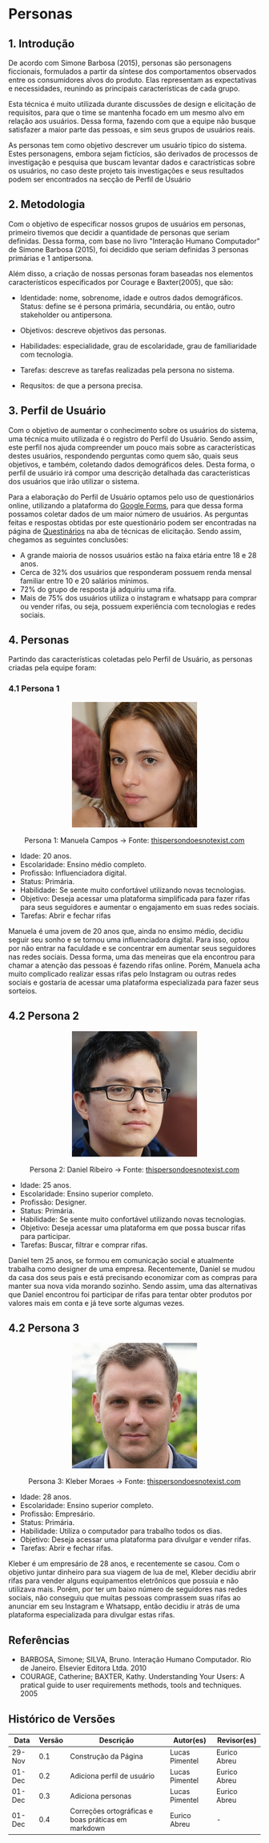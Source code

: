 # Personas

## 1. Introdução

De acordo com Simone Barbosa (2015), personas são personagens ficcionais, formulados a partir da síntese dos comportamentos observados entre os consumidores alvos do produto. Elas representam as expectativas e necessidades, reunindo as principais características de cada grupo.

Esta técnica é muito utilizada durante discussões de design e elicitação de requisitos, para que o time se mantenha focado em um mesmo alvo em relação aos usuários. Dessa forma, fazendo com que a equipe não busque satisfazer a maior parte das pessoas, e sim seus grupos de usuários reais.

As personas tem como objetivo descrever um usuário típico do sistema. Estes personagens, embora sejam fictícios, são derivados de processos de investigação e pesquisa que buscam levantar dados e caractrísticas sobre os usuários, no caso deste projeto tais investigações e seus resultados podem ser encontrados na secção de Perfil de Usuário

## 2. Metodologia

Com o objetivo de especificar nossos grupos de usuários em personas, primeiro tivemos que decidir a quantidade de personas que seriam definidas. Dessa forma, com base no livro "Interação Humano Computador" de Simone Barbosa (2015), foi decidido que seriam definidas 3 personas primárias e 1 antipersona.

Além disso, a criação de nossas personas foram baseadas nos elementos característicos especificados por Courage e Baxter(2005), que são:

- Identidade: nome, sobrenome, idade e outros dados demográficos.
Status: define se é persona primária, secundária, ou então, outro stakeholder ou antipersona.

- Objetivos: descreve objetivos das personas.

- Habilidades: especialidade, grau de escolaridade, grau de familiaridade com tecnologia.

- Tarefas: descreve as tarefas realizadas pela persona no sistema.

- Requsitos: de que a persona precisa.

## 3. Perfil de Usuário

Com o objetivo de aumentar o conhecimento sobre os usuários do sistema, uma técnica muito utilizada é o registro do Perfil do Usuário. Sendo assim, este perfil nos ajuda compreender um pouco mais sobre as características destes usuários, respondendo perguntas como quem são, quais seus objetivos, e também, coletando dados demográficos deles. Desta forma, o perfil de usuário irá compor uma descrição detalhada das características dos usuários que irão utilizar o sistema.

Para a elaboração do Perfil de Usuário optamos pelo uso de questionários online, utilizando a plataforma do [Google Forms](https://workspace.google.com/intl/pt-BR/products/forms/), para que dessa forma possamos coletar dados de um maior número de usuários. As perguntas feitas e respostas obtidas por este questionário podem ser encontradas na página de [Questinários]() na aba de técnicas de elicitação. Sendo assim, chegamos as seguintes conclusões:

- A grande maioria de nossos usuários estão na faixa etária entre 18 e 28 anos.
- Cerca de 32% dos usuários que responderam possuem renda mensal familiar entre 10 e 20 salários mínimos.
- 72% do grupo de resposta já adquiriu uma rifa.
- Mais de 75% dos usuários utiliza o instagram e whatsapp para comprar ou vender rifas, ou seja, possuem experiência com tecnologias e redes sociais.

## 4. Personas

Partindo das características coletadas pelo Perfil de Usuário, as personas criadas pela equipe foram:

### 4.1 Persona 1

<center>

![Imagem](../assets/personas/persona1_e-rifas.jpg)

Persona 1: Manuela Campos  -> Fonte: [thispersondoesnotexist.com](https://thispersondoesnotexist.com/)

</center>

- Idade: 20 anos.
- Escolaridade: Ensino médio completo.
- Profissão: Influenciadora digital.
- Status: Primária.
- Habilidade: Se sente muito confortável utilizando novas tecnologias.
- Objetivo: Deseja acessar uma plataforma simplificada para fazer rifas para seus seguidores e aumentar o engajamento em suas redes sociais.
- Tarefas: Abrir e fechar rifas

Manuela é uma jovem de 20 anos que, ainda no ensimo médio, decidiu seguir seu sonho e se tornou uma influenciadora digital. Para isso, optou por não entrar na faculdade e se concentrar em aumentar seus seguidores nas redes sociais. Dessa forma, uma das meneiras que ela encontrou para chamar a atenção das pessoas é fazendo rifas online. Porém, Manuela acha muito complicado realizar essas rifas pelo Instagram ou outras redes sociais e gostaria de acessar uma plataforma especializada para fazer seus sorteios.

## 4.2 Persona 2

<center>

![Imagem](../assets/personas/persona2_e-rifas.jpg)

Persona 2: Daniel Ribeiro   -> Fonte: [thispersondoesnotexist.com](https://thispersondoesnotexist.com/)

</center>

- Idade: 25 anos.
- Escolaridade: Ensino superior completo.
- Profissão: Designer.
- Status: Primária.
- Habilidade: Se sente muito confortável utilizando novas tecnologias.
- Objetivo: Deseja acessar uma plataforma em que possa buscar rifas para participar.
- Tarefas: Buscar, filtrar e comprar rifas.

Daniel tem 25 anos, se formou em comunicação social e atualmente trabalha como designer de uma empresa. Recentemente, Daniel se mudou da casa dos seus pais e está precisando economizar com as compras para manter sua nova vida morando sozinho. Sendo assim, uma das alternativas que Daniel encontrou foi participar de rifas para tentar obter produtos por valores mais em conta e já teve sorte algumas vezes.

## 4.2 Persona 3

<center>

![Imagem](../assets/personas/persona3_e-rifas.jpg)

Persona 3: Kleber Moraes   -> Fonte: [thispersondoesnotexist.com](https://thispersondoesnotexist.com/)

</center>

- Idade: 28 anos.
- Escolaridade: Ensino superior completo.
- Profissão: Empresário.
- Status: Primária.
- Habilidade: Utiliza o computador para trabalho todos os dias.
- Objetivo: Deseja acessar uma plataforma para divulgar e vender rifas.
- Tarefas: Abrir e fechar rifas.

Kleber é um empresário de 28 anos, e recentemente se casou. Com o objetivo juntar dinheiro para sua viagem de lua de mel, Kleber decidiu abrir rifas para vender alguns equipamentos eletrônicos que possuia e não utilizava mais. Porém, por ter um baixo número de seguidores nas redes sociais, não conseguiu que muitas pessoas comprassem suas rifas ao anunciar em seu Instagram e Whatsapp, então decidiu ir atrás de uma plataforma especializada para divulgar estas rifas.

## Referências

- BARBOSA, Simone; SILVA, Bruno. Interação Humano Computador. Rio de Janeiro. Elsevier Editora Ltda. 2010
- COURAGE, Catherine; BAXTER, Kathy. Understanding Your Users: A pratical guide to user requirements methods, tools and techniques. 2005

## Histórico de Versões

| Data   | Versão | Descrição            | Autor(es)       | Revisor(es)|
|--------|--------|----------------------|-----------------|-------------|
| 29-Nov | 0.1    | Construção da Página | Lucas Pimentel | Eurico Abreu |
| 01-Dec | 0.2    | Adiciona perfil de usuário | Lucas Pimentel | Eurico Abreu |
| 01-Dec | 0.3    | Adiciona personas | Lucas Pimentel | Eurico Abreu |
| 01-Dec | 0.4    | Correções ortográficas e boas práticas em markdown | Eurico Abreu | - |
